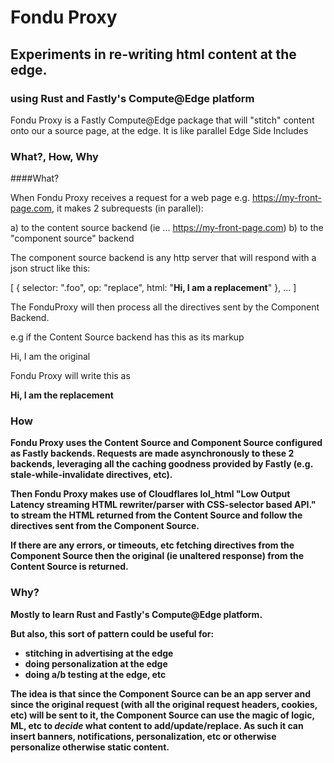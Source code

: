 # Fondu Proxy

## Experiments in re-writing html content at the edge.
### using Rust and Fastly's Compute@Edge platform

Fondu Proxy is a Fastly Compute@Edge package that will "stitch" content
onto our a source page, at the edge. It is like parallel Edge Side
Includes

### What?, How, Why

####What?

When Fondu Proxy receives a request for a web page e.g.
https://my-front-page.com, it makes 2
subrequests (in parallel):

a) to the content source backend (ie ... https://my-front-page.com)
b) to the "component source" backend

The component source backend is any http server that will respond with a
json struct like this:

[
  {
    selector: ".foo",
    op: "replace",
    html: "<b>Hi, I am a replacement</b>"
  },
  ...
]

The FonduProxy will then process all the directives sent by the
Component Backend.

e.g if the Content Source backend has this as its markup

<div>
  <p id='foo'>Hi, I am the original</b>
</div>

Fondu Proxy will write this as

<div>
  <p id='foo'><b>Hi, I am the replacement</p>
</div>


### How

Fondu Proxy uses the Content Source and Component Source configured as Fastly backends.
Requests are made asynchronously to these 2 backends, leveraging all the
caching goodness provided by Fastly (e.g. stale-while-invalidate
directives, etc).

Then Fondu Proxy makes use of Cloudflares lol_html "Low Output Latency streaming
HTML rewriter/parser with CSS-selector based API." to stream the HTML
returned from the Content Source and follow the directives sent from the
Component Source.

If there are any errors, or timeouts, etc fetching directives from the
Component Source then the original (ie unaltered response) from the
Content Source is returned.

### Why?

Mostly to learn Rust and Fastly's Compute@Edge platform.

But also, this sort of pattern could be useful for:

- stitching in advertising at the edge
- doing personalization at the edge
- doing a/b testing at the edge, etc


The idea is that since the Component Source can be an app server
and since the original request (with all the original request headers,
cookies, etc) will be sent to it, the Component Source can use the magic
of logic, ML, etc to _decide_ what content to add/update/replace. As
such it can insert banners, notifications, personalization, etc or
otherwise personalize otherwise static content.
